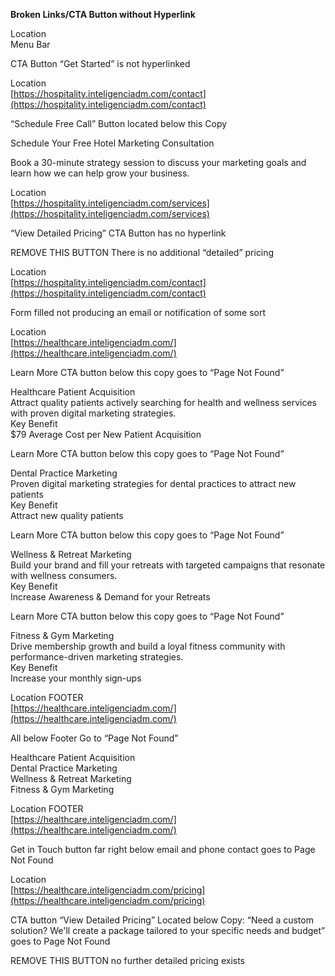 **Broken Links/CTA Button without Hyperlink** 

Location   
Menu Bar 

CTA Button “Get Started” is not hyperlinked 

Location   
[https://hospitality.inteligenciadm.com/contact](https://hospitality.inteligenciadm.com/contact)  
   
“Schedule Free Call” Button located below this Copy 

Schedule Your Free Hotel Marketing Consultation

Book a 30-minute strategy session to discuss your marketing goals and learn how we can help grow your business.

Location   
[https://hospitality.inteligenciadm.com/services](https://hospitality.inteligenciadm.com/services) 

“View Detailed Pricing” CTA Button has no hyperlink 

REMOVE THIS BUTTON There is no additional “detailed” pricing 

Location   
[https://hospitality.inteligenciadm.com/contact](https://hospitality.inteligenciadm.com/contact) 

Form filled not producing an email or notification of some sort 

Location   
[https://healthcare.inteligenciadm.com/](https://healthcare.inteligenciadm.com/) 

Learn More CTA button below this copy goes to “Page Not Found” 

Healthcare Patient Acquisition  
Attract quality patients actively searching for health and wellness services with proven digital marketing strategies.  
Key Benefit  
$79 Average Cost per New Patient Acquisition

Learn More CTA button below this copy goes to “Page Not Found” 

Dental Practice Marketing  
Proven digital marketing strategies for dental practices to attract new patients  
Key Benefit  
Attract new quality patients

Learn More CTA button below this copy goes to “Page Not Found” 

Wellness & Retreat Marketing  
Build your brand and fill your retreats with targeted campaigns that resonate with wellness consumers.  
Key Benefit  
Increase Awareness & Demand for your Retreats

Learn More CTA button below this copy goes to “Page Not Found” 

Fitness & Gym Marketing  
Drive membership growth and build a loyal fitness community with performance-driven marketing strategies.  
Key Benefit  
Increase your monthly sign-ups

Location FOOTER   
[https://healthcare.inteligenciadm.com/](https://healthcare.inteligenciadm.com/) 

All below Footer Go  to “Page Not Found” 

Healthcare Patient Acquisition  
Dental Practice Marketing  
Wellness & Retreat Marketing  
Fitness & Gym Marketing

Location FOOTER   
[https://healthcare.inteligenciadm.com/](https://healthcare.inteligenciadm.com/) 

Get in Touch button far right below email and phone contact goes to Page Not Found

Location   
[https://healthcare.inteligenciadm.com/pricing](https://healthcare.inteligenciadm.com/pricing)   
 

CTA button “View Detailed Pricing” Located below Copy: “Need a custom solution? We'll create a package tailored to your specific needs and budget” goes to Page Not Found 

REMOVE THIS BUTTON no further detailed pricing exists 